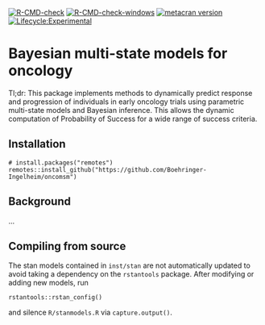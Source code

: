 <!-- badges: start -->

[![R-CMD-check](https://github.com/Boehringer-Ingelheim/oncomsm/actions/workflows/check.yml/badge.svg?branch=main)](https://github.com/Boehringer-Ingelheim/oncomsm/actions/workflows/check.yml)
[![R-CMD-check-windows](https://github.com/Boehringer-Ingelheim/oncomsm/actions/workflows/rcmd-check-windows.yml/badge.svg?branch=main)](https://github.com/Boehringer-Ingelheim/oncomsm/actions/workflows/rcmd-check-windows.yml)
[![metacran version](https://www.r-pkg.org/badges/version/oncomsm)](https://cran.r-project.org/package=oncomsm)
[![Lifecycle:Experimental](https://img.shields.io/badge/Lifecycle-Experimental-339999)](https://github.com/Boehringer-Ingelheim/oncomsm)

<!-- badges: end -->



# Bayesian multi-state models for oncology

Tl;dr: This package implements methods to dynamically predict response 
and progression of individuals in early oncology trials using parametric
multi-state models and Bayesian inference. 
This allows the dynamic computation of Probability of Success for a wide 
range of success criteria.


## Installation

```{r}
# install.packages("remotes")
remotes::install_github("https://github.com/Boehringer-Ingelheim/oncomsm")
```


## Background

...

## Compiling from source

The stan models contained in `inst/stan` are not automatically updated to avoid
taking a dependency on the `rstantools` package. 
After modifying or adding new models, run 
```{r}
rstantools::rstan_config()
```

and silence `R/stanmodels.R` via `capture.output()`.
